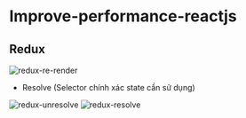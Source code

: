 # Improve-performance-reactjs
## Redux
![redux-re-render](https://user-images.githubusercontent.com/62127758/227871766-6320d5e8-e2df-4082-8ca0-2ca41d197100.png)
- Resolve (Selector chính xác state cần sử dụng)

![redux-unresolve](https://user-images.githubusercontent.com/62127758/227873568-9d726157-1e90-4d93-9282-b34dad3a5895.png)
![redux-resolve](https://user-images.githubusercontent.com/62127758/227872810-1f799a5d-3840-4579-ab3e-f0d2a791f1e1.png)


